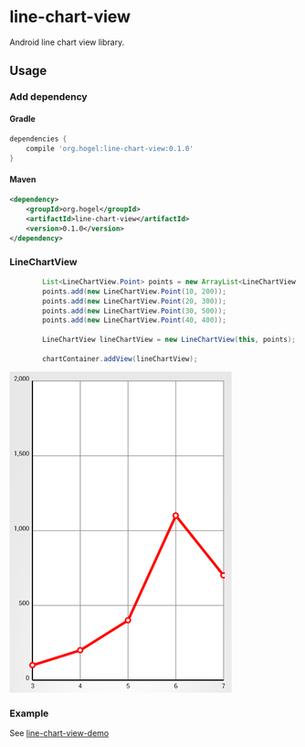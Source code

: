 # line-chart-view

Android line chart view library.

## Usage
### Add dependency
#### Gradle

```gradle
dependencies {
    compile 'org.hogel:line-chart-view:0.1.0'
}
```

#### Maven

```xml
<dependency>
    <groupId>org.hogel</groupId>
    <artifactId>line-chart-view</artifactId>
    <version>0.1.0</version>
</dependency>
```

### LineChartView

```java
        List<LineChartView.Point> points = new ArrayList<LineChartView.Point>();
        points.add(new LineChartView.Point(10, 200));
        points.add(new LineChartView.Point(20, 300));
        points.add(new LineChartView.Point(30, 500));
        points.add(new LineChartView.Point(40, 400));

        LineChartView lineChartView = new LineChartView(this, points);

        chartContainer.addView(lineChartView);
```

![Line Chart](https://raw.githubusercontent.com/hogelog/line-chart-view/master/line-chart.png)

### Example
See [line-chart-view-demo](https://github.com/hogelog/line-chart-view/tree/master/line-chart-view-demo)
